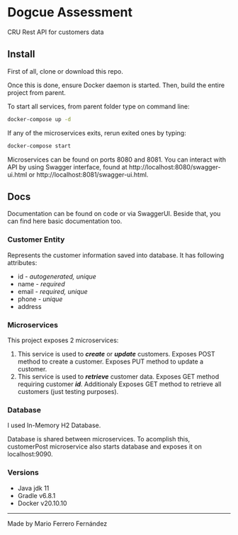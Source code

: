 # Dogcue Assessment

CRU Rest API for customers data


## Install

First of all, clone or download this repo. 

Once this is done, ensure Docker daemon is started. Then, build the entire project from parent.

To start all services, from parent folder type on command line:
```sh
docker-compose up -d
```

If any of the microservices exits, rerun exited ones by typing:
```sh
docker-compose start
```

Microservices can be found on ports 8080 and 8081. You can interact with API by using Swagger interface, found at http://localhost:8080/swagger-ui.html or http://localhost:8081/swagger-ui.html.


## Docs

Documentation can be found on code or via SwaggerUI. Beside that, you can find here basic documentation too.

### Customer Entity

Represents the customer information saved into database. It has following attributes:

* id - _autogenerated, unique_
* name - _required_
* email - _required, unique_
* phone - _unique_
* address

### Microservices

This project exposes 2 microservices:

1. This service is used to ***create*** or ***update*** customers. Exposes POST method to create a customer. Exposes PUT method to update a customer.
2. This service is used to ***retrieve*** customer data. Exposes GET method requiring customer ***id***. Additionaly Exposes GET method to retrieve all customers (just testing purposes).

### Database

I used In-Memory H2 Database.

Database is shared between microservices. To acomplish this, customerPost microservice also starts database and exposes it on localhost:9090.

### Versions

* Java jdk 11
* Gradle v6.8.1
* Docker v20.10.10


---
Made by Mario Ferrero Fernández
